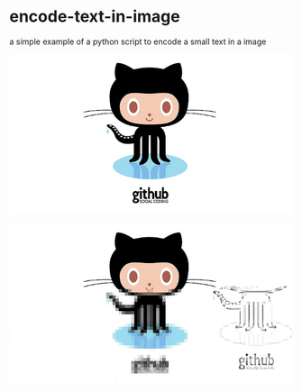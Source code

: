 # encode-text-in-image
a simple example of a python script to encode a small text in a image

![img](https://github.com/AlbertoEusebio/encode-text-in-image/blob/main/assets/github-code-logo-open-source.bmp?raw=true)

![img](https://github.com/AlbertoEusebio/encode-text-in-image/blob/main/assets/encoded_text_im.bmp?raw=true)

